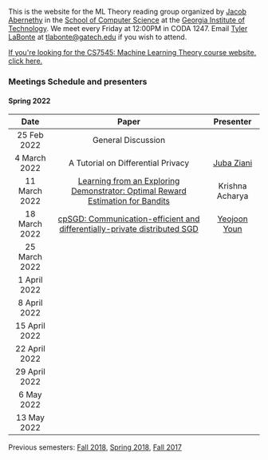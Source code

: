 This is the website for the ML Theory reading group organized by [Jacob Abernethy](https://www.cc.gatech.edu/~jabernethy9/) in the [School of Computer Science](https://www.scs.gatech.edu/) at the [Georgia Institute of Technology](http://www.gatech.edu/). We meet every Friday at 12:00PM in CODA 1247. Email [Tyler LaBonte](https://tyler-labonte.com) at <tlabonte@gatech.edu> if you wish to attend.

[If you're looking for the CS7545: Machine Learning Theory course website, click here.](./CS7545)

### Meetings Schedule and presenters

#### Spring 2022

| Date          | Paper                                                                                                              | Presenter                                                          |
| :-----------: | :----------------------------------------------------------------------------------------------------------------: | :-------------------------------------------------------------------------------: |
| 25 Feb 2022   | General Discussion                                                                                                 |                                                                                    |
| 4 March 2022  | A Tutorial on Differential Privacy                                                                                 | [Juba Ziani](https://www.isye.gatech.edu/users/juba-ziani)       |
| 11 March 2022 | [Learning from an Exploring Demonstrator: Optimal Reward Estimation for Bandits](https://arxiv.org/abs/2106.14866) | Krishna Acharya                                                                    |
| 18 March 2022 | [cpSGD: Communication-efficient and differentially-private distributed SGD](https://arxiv.org/abs/1805.10559)      | [Yeojoon Youn](https://www.linkedin.com/in/yeojoon-youn-84971b168) |
| 25 March 2022 | | |
| 1 April 2022  | | |
| 8 April 2022  | | |
| 15 April 2022 | | |
| 22 April 2022 | | |
| 29 April 2022 | | |
| 6 May 2022    | | |
| 13 May 2022   | | |

Previous semesters: [Fall 2018](fall18), [Spring 2018](spring18), [Fall 2017](fall17)
